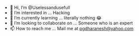 - 👋 Hi, I’m @Uselessandusefull
- 👀 I’m interested in ... Hacking
- 🌱 I’m currently learning ... literally nothing 😂
- 💞️ I’m looking to collaborate on ... Someone who is an expert 
- 📫 How to reach me ... Mail me at pgdharanesh@yahoo.com

<!---
Uselessandusefull/Uselessandusefull is a ✨ special ✨ repository because its `README.md` (this file) appears on your GitHub profile.
You can click the Preview link to take a look at your changes.
--->
